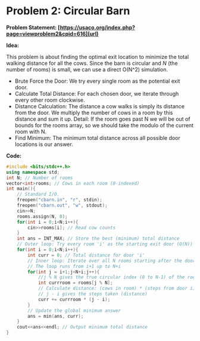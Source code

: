 # Problem 2: Circular Barn

**Problem Statement: [https://usaco.org/index.php?page=viewproblem2&cpid=616](url)**

**Idea:**

This problem is about finding the optimal exit location to minimize the total walking distance for all the cows. Since the barn is circular and $N$ (the number of rooms) is small, we can use a direct O(N^2) simulation.

- Brute Force the Door: We try every single room as the potential exit door.
- Calculate Total Distance: For each chosen door, we iterate through every other room clockwise.
- Distance Calculation: The distance a cow walks is simply its distance from the door. We multiply the number of cows in a room by this distance and sum it up. Detail: If the room goes past N we will be out of bounds for the rooms array, so we should take the modulo of the current room with N. 
- Find Minimum: The minimum total distance across all possible door locations is our answer.

**Code:**

```c++
#include <bits/stdc++.h>
using namespace std;
int N; // Number of rooms
vector<int>rooms; // Cows in each room (0-indexed)
int main(){
    // Standard I/O.
    freopen("cbarn.in", "r", stdin);
    freopen("cbarn.out", "w", stdout);
    cin>>N;
    rooms.assign(N, 0);
    for(int i = 0;i<N;i++){
        cin>>rooms[i]; // Read cow counts
    }
    int ans = INT_MAX; // Store the best (minimum) total distance
    // Outer loop: Try every room 'i' as the starting exit door (O(N))
    for(int i = 0;i<N;i++){
        int curr = 0; // Total distance for door 'i'
        // Inner loop: Iterate over all N rooms starting after the door, simulating the circle
        // The loop runs from i+1 up to N+i
        for(int j = i+1;j<N+i;j++){
            //j % N gives the true circular index (0 to N-1) of the room
            int currroom = rooms[j % N]; 
            // Calculate distance: (cows in room) * (steps from door i)
            // j - i gives the steps taken (distance)
            curr += currroom * (j - i); 
        }
        // Update the global minimum answer
        ans = min(ans, curr); 
    }
    cout<<ans<<endl; // Output minimum total distance
}
